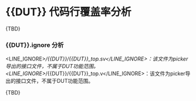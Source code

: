 
# {{DUT}} 代码行覆盖率分析

{TBD}

### {{DUT}}.ignore 分析

<LINE_IGNORE>*/{{DUT}}/{{DUT}}_top.sv</LINE_IGNORE>：该文件为picker导出的接口文件，不属于DUT功能范围。
<LINE_IGNORE>*/{{DUT}}/{{DUT}}_top.v</LINE_IGNORE>：该文件为picker导出的接口文件，不属于DUT功能范围。

{TBD}
